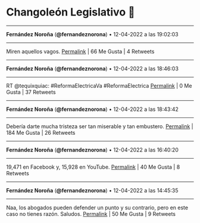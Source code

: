 # Changoleón Legislativo 🙈
*****
**Fernández Noroña** (**@fernandeznorona**) • 12-04-2022 a las 19:02:03
*****
Miren aquellos vagos.
[Permalink](https://twitter.com/fernandeznorona/status/1514076421345497094) | 66 Me Gusta | 4 Retweets
*****
**Fernández Noroña** (**@fernandeznorona**) • 12-04-2022 a las 18:46:03
*****
RT @tequixquiac: #ReformaElectricaVa #ReformaElectrica
[Permalink](https://twitter.com/fernandeznorona/status/1514072393148514304) | 0 Me Gusta | 37 Retweets
*****
**Fernández Noroña** (**@fernandeznorona**) • 12-04-2022 a las 18:43:42
*****
Debería darte mucha tristeza ser tan miserable y tan embustero.
[Permalink](https://twitter.com/fernandeznorona/status/1514071802590511107) | 184 Me Gusta | 26 Retweets
*****
**Fernández Noroña** (**@fernandeznorona**) • 12-04-2022 a las 16:40:20
*****
19,471 en Facebook y, 15,928 en YouTube.
[Permalink](https://twitter.com/fernandeznorona/status/1514040755710566400) | 40 Me Gusta | 8 Retweets
*****
**Fernández Noroña** (**@fernandeznorona**) • 12-04-2022 a las 14:45:35
*****
Naa, los abogados pueden defender un punto y su contrario, pero en este caso no tienes razón. Saludos.
[Permalink](https://twitter.com/fernandeznorona/status/1514011880599261193) | 50 Me Gusta | 9 Retweets